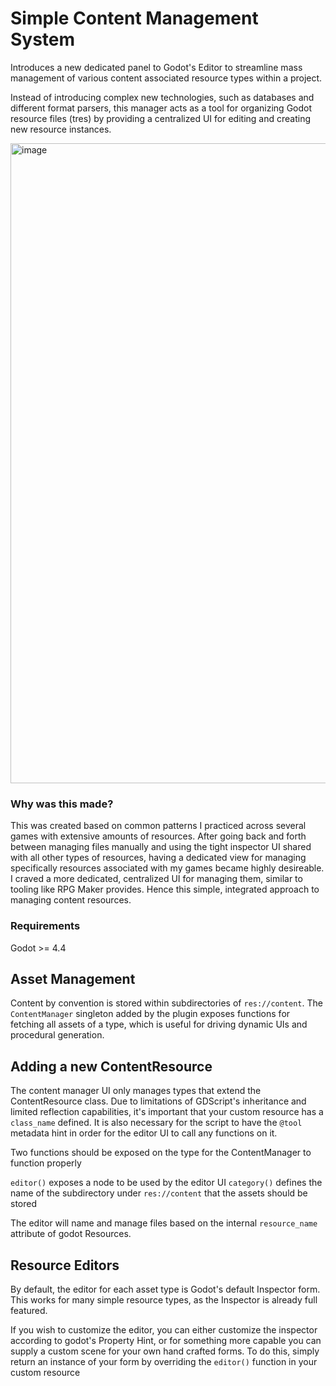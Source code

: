# Simple Content Management System

Introduces a new dedicated panel to Godot's Editor to streamline mass management of various content associated resource types within a project.

Instead of introducing complex new technologies, such as databases and different format parsers, this manager acts as a tool for organizing Godot resource files (tres) by providing a centralized UI for editing and creating new resource instances.

<img width="1024" alt="image" src="https://github.com/user-attachments/assets/acdea070-ae45-4201-9da3-ff6766395e44" />

### Why was this made?

This was created based on common patterns I practiced across several games with extensive amounts of resources.
After going back and forth between managing files manually and using the tight inspector UI shared with all other types of resources, having a dedicated view for managing specifically resources associated with my games became highly desireable.  I craved a more dedicated, centralized UI for managing them, similar to tooling like RPG Maker provides.  Hence this simple, integrated approach to managing content resources.

### Requirements

Godot >= 4.4

## Asset Management

Content by convention is stored within subdirectories of `res://content`.
The `ContentManager` singleton added by the plugin exposes functions for fetching all assets of a type, which is useful for driving dynamic UIs and procedural generation.

## Adding a new ContentResource

The content manager UI only manages types that extend the ContentResource class.
Due to limitations of GDScript's inheritance and limited reflection capabilities, it's important that your custom resource has a `class_name` defined.
It is also necessary for the script to have the `@tool` metadata hint in order for the editor UI to call any functions on it.

Two functions should be exposed on the type for the ContentManager to function properly

`editor()` exposes a node to be used by the editor UI
`category()` defines the name of the subdirectory under `res://content` that the assets should be stored

The editor will name and manage files based on the internal `resource_name` attribute of godot Resources.

## Resource Editors

By default, the editor for each asset type is Godot's default Inspector form.  This works for many simple resource types, as the Inspector is already full featured.

If you wish to customize the editor, you can either customize the inspector according to godot's Property Hint, or for something more capable you can supply a custom scene for your own hand crafted forms.  To do this, simply return an instance of your form by overriding the `editor()` function in your custom resource
